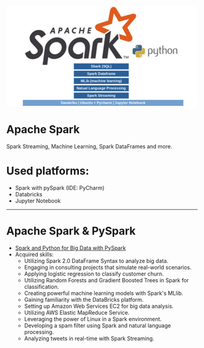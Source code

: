 ![Screenshot from 2023-03-01 13-23-32.png](Screenshot%20from%202023-03-01%2013-23-32.png)
# Apache Spark
Spark Streaming, Machine Learning, Spark DataFrames and more.

# Used platforms:
+ Spark with pySpark (IDE: PyCharm)
+ Databricks
+ Jupyter Notebook

---

# Apache Spark & PySpark
+ [Spark and Python for Big Data with PySpark](https://www.udemy.com/course/spark-and-python-for-big-data-with-pyspark/)
+ Acquired skills:
  + Utilizing Spark 2.0 DataFrame Syntax to analyze big data.
  + Engaging in consulting projects that simulate real-world scenarios.
  + Applying logistic regression to classify customer churn.
  + Utilizing Random Forests and Gradient Boosted Trees in Spark for classification.
  + Creating powerful machine learning models with Spark's MLlib.
  + Gaining familiarity with the DataBricks platform.
  + Setting up Amazon Web Services EC2 for big data analysis.
  + Utilizing AWS Elastic MapReduce Service.
  + Leveraging the power of Linux in a Spark environment.
  + Developing a spam filter using Spark and natural language processing.
  + Analyzing tweets in real-time with Spark Streaming.


